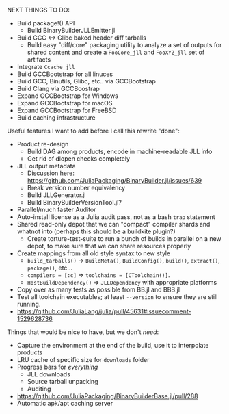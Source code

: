 NEXT THINGS TO DO:

- Build package!() API
  - Build BinaryBuilderJLLEmitter.jl
- Build GCC <-> Glibc baked header diff tarballs
  - Build easy "diff/core" packaging utility to analyze a set of outputs for
    shared content and create a `FooCore_jll` and `FooXYZ_jll` set of artifacts
- Integrate `Ccache_jll`
- Build GCCBootstrap for all linuces
- Build GCC, Binutils, Glibc, etc.. via GCCBootstrap
- Build Clang via GCCBoostrap
- Expand GCCBootstrap for Windows
- Expand GCCBootstrap for macOS
- Expand GCCBootstrap for FreeBSD
- Build caching infrastructure



Useful features I want to add before I call this rewrite "done":

* Product re-design
  - Build DAG among products, encode in machine-readable JLL info
  - Get rid of dlopen checks completely
* JLL output metadata
  - Discussion here: https://github.com/JuliaPackaging/BinaryBuilder.jl/issues/639
  - Break version number equivalency
  - Build JLLGenerator.jl
  - Build BinaryBuilderVersionTool.jl?
* Parallel/much faster Auditor
* Auto-install license as a Julia audit pass, not as a bash `trap` statement
* Shared read-only depot that we can "compact" compiler shards and whatnot into (perhaps this should be a buildkite plugin?)
  - Create torture-test-suite to run a bunch of builds in parallel on a new depot, to make sure that we can share resources properly
* Create mappings from all old style syntax to new style
  - `build_tarballs()` -> `BuildMeta()`, `BuildConfig()`, `build()`, `extract()`, `package()`, etc...
  - `compilers = [:c]` => `toolchains = [CToolchain()]`.
  - `HostBuildDependency()` => `JLLDependency` with appropriate platforms
* Copy over as many tests as possible from BB.jl and BBB.jl
* Test all toolchain executables; at least `--version` to ensure they are still running.
* https://github.com/JuliaLang/julia/pull/45631#issuecomment-1529628736

Things that would be nice to have, but we don't _need_:
* Capture the environment at the end of the build, use it to interpolate products
* LRU cache of specific size for `downloads` folder
* Progress bars for _everything_
  - JLL downloads
  - Source tarball unpacking
  - Auditing
* https://github.com/JuliaPackaging/BinaryBuilderBase.jl/pull/288
* Automatic apk/apt caching server
